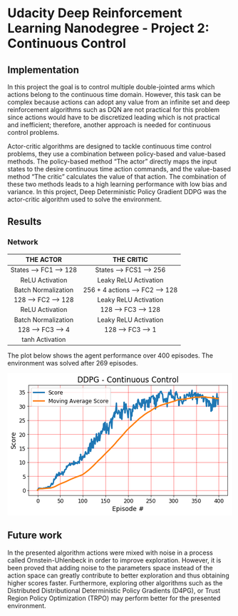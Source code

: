# Udacity Deep Reinforcement Learning Nanodegree - Project 2: Continuous Control  

## Implementation  

In this project the goal is to control multiple double-jointed arms which actions belong to the continuous time domain.  However, this task can be complex because actions can adopt any value from an infinite set and deep reinforcement algorithms such as DQN are not practical for this problem since actions would have to be discretized leading which is not practical and inefficient; therefore, another approach is needed for continuous control problems. 

Actor-critic algorithms are designed to tackle continuous time control problems, they use a combination between policy-based and value-based methods. The policy-based method “The actor” directly maps the input states to the desire continuous time action commands, and the value-based method “The critic” calculates the value of that action.  The combination of these two methods leads to a high learning performance with low bias and variance. In this project, Deep Deterministic Policy Gradient DDPG was the actor-critic algorithm used to solve the environment. 

## Results

### Network


|        THE ACTOR       |            THE CRITIC           |
|:----------------------:|:-------------------------------:|
| States --> FC1 --> 128 |     States --> FCS1 --> 256     |
|     ReLU Activation    |      Leaky ReLU Activation      |
|   Batch Normalization  | 256 + 4 actions --> FC2 --> 128 |
|   128 --> FC2 --> 128  |      Leaky ReLU Activation      |
|     ReLU Activation    |       128 --> FC3 --> 128       |
|   Batch Normalization  |      Leaky ReLU Activation      |
|    128 --> FC3 --> 4   |        128 --> FC3 --> 1        |
|     tanh Activation    |


The plot below shows the agent performance over 400 episodes. The environment was solved after 269 episodes. 

![Solution 1](https://github.com/Atrach/Deep_Reinforcement_Learning_Udacity/blob/master/Project2/DDPG/ddpg_score.png)

## Future work

In the presented algorithm actions were mixed with noise in a process called Ornstein-Uhlenbeck in order to improve exploration. However, it is been proved that adding noise to the parameters space instead of the action space can greatly contribute to better exploration and thus obtaining higher scores faster. Furthermore, exploring other algorithms such as the Distributed Distributional Deterministic Policy Gradients (D4PG), or Trust Region Policy Optimization (TRPO) may perform better for the presented environment.
